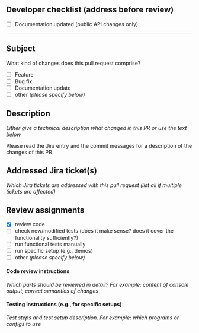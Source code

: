 ## Developer checklist (address before review)

- [ ] Documentation updated (public API changes only)

---

## Subject
What kind of changes does this pull request comprise?

- [ ] Feature
- [ ] Bug fix
- [ ] Documentation update
- [ ] other _(please specify below)_

## Description
_Either give a technical description what changed in this PR or use the text below_

Please read the Jira entry and the commit messages for a description of the changes of this PR

## Addressed Jira ticket(s)
_Which Jira tickets are addressed with this pull request (list all if multiple tickets are affected)_

## Review assignments

- [X] review code
- [ ] check new/modified tests (does it make sense? does it cover the functionality sufficiently?)
- [ ] run functional tests manually
- [ ] run specific setup (e.g., demos)
- [ ] other _(please specify below)_

#### Code review instructions
_Which parts should be reviewed in detail? For example: content of console output, correct semantics of changes_

#### Testing instructions (e.g., for specific setups)
_Test steps and test setup description. For example: which programs or configs to use_

